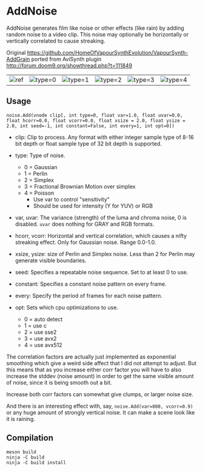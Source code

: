 # AddNoise

AddNoise generates film like noise or other effects (like rain) by adding random noise to a video clip. This noise may optionally be horizontally or vertically correlated to cause streaking.

Original https://github.com/HomeOfVapourSynthEvolution/VapourSynth-AddGrain ported from AviSynth plugin http://forum.doom9.org/showthread.php?t=111849

| | | | | | |
| - | - | - | - | - | - |
| ![ref](https://user-images.githubusercontent.com/19401176/210160826-878052da-0dc8-43b5-a7f1-53e597adda15.png) | ![type=0](https://user-images.githubusercontent.com/19401176/210161449-b5fadbf4-3537-4328-8068-fc3502cbea85.png) | ![type=1](https://user-images.githubusercontent.com/19401176/210161447-fe07ec8d-f114-4a38-a33b-0a8996fddc05.png) | ![type=2](https://user-images.githubusercontent.com/19401176/210161446-caba39c8-e15b-42c1-97f5-4f842712c88e.png) | ![type=3](https://user-images.githubusercontent.com/19401176/210161445-bd6969cf-417d-4672-afaa-9f0cb20df7e2.png) | ![type=4](https://user-images.githubusercontent.com/19401176/210161444-74b52123-cc7e-4043-99c2-fc582899a5ca.png)


## Usage
    noise.Add(vnode clip[, int type=0, float var=1.0, float uvar=0.0, float hcorr=0.0, float vcorr=0.0, float xsize = 2.0, float ysize = 2.0, int seed=-1, int constant=False, int every=1, int opt=0])

- clip: Clip to process. Any format with either integer sample type of 8-16 bit depth or float sample type of 32 bit depth is supported.

- type: Type of noise.

  - 0 = Gaussian
  - 1 = Perlin
  - 2 = Simplex
  - 3 = Fractional Brownian Motion over simplex
  - 4 = Poisson
    - Use var to control "sensitivity"
    - Should be used for intensity (Y for YUV) or RGB

- var, uvar: The variance (strength) of the luma and chroma noise, 0 is disabled. `uvar` does nothing for GRAY and RGB formats.

- hcorr, vcorr: Horizontal and vertical correlation, which causes a nifty streaking effect. Only for Gaussian noise. Range 0.0-1.0.

- xsize, ysize: size of Perlin and Simplex noise. Less than 2 for Perlin may generate visible boundaries.

- seed: Specifies a repeatable noise sequence. Set to at least 0 to use.

- constant: Specifies a constant noise pattern on every frame.

- every: Specify the period of frames for each noise pattern.

- opt: Sets which cpu optimizations to use.
  - 0 = auto detect
  - 1 = use c
  - 2 = use sse2
  - 3 = use avx2
  - 4 = use avx512

The correlation factors are actually just implemented as exponential smoothing which give a weird side affect that I did not attempt to adjust. But this means that as you increase either corr factor you will have to also increase the stddev (noise amount) in order to get the same visible amount of noise, since it is being smooth out a bit.

Increase both corr factors can somewhat give clumps, or larger noise size.

And there is an interesting effect with, say, `noise.Add(var=800, vcorr=0.9)` or any huge amount of strongly vertical noise. It can make a scene look like it is raining.

## Compilation

```
meson build
ninja -C build
ninja -C build install
```

